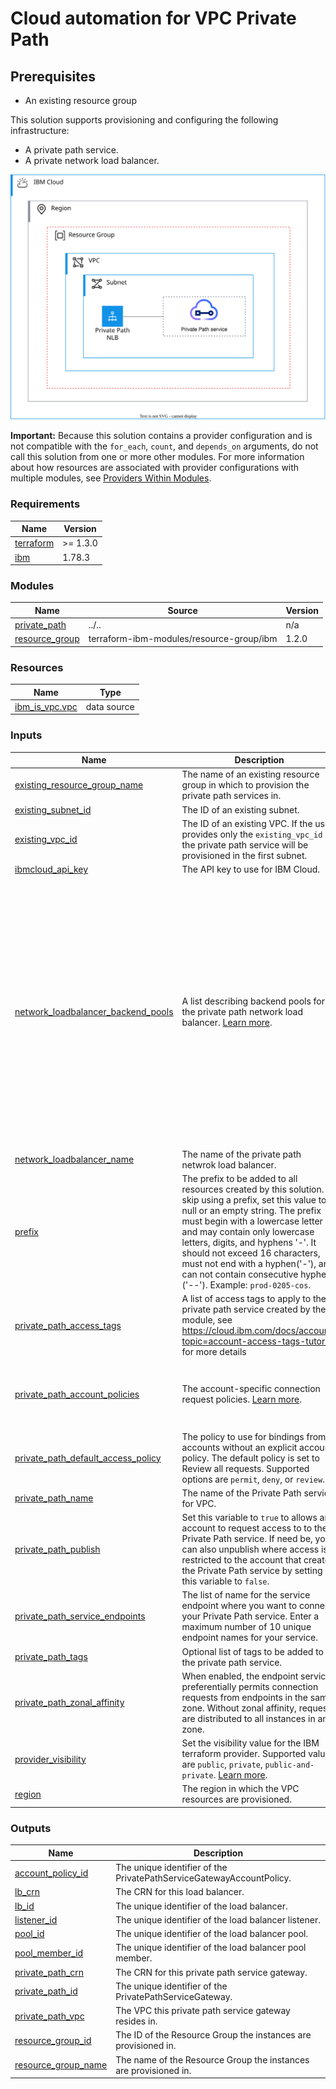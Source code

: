 # Cloud automation for VPC Private Path

## Prerequisites
- An existing resource group

This solution supports provisioning and configuring the following infrastructure:
- A private path service.
- A private network load balancer.

![private-path-deployable-architecture](../../reference-architecture/deployable-architecture-private-path.svg)

**Important:** Because this solution contains a provider configuration and is not compatible with the `for_each`, `count`, and `depends_on` arguments, do not call this solution from one or more other modules. For more information about how resources are associated with provider configurations with multiple modules, see [Providers Within Modules](https://developer.hashicorp.com/terraform/language/modules/develop/providers).

<!-- Below content is automatically populated via pre-commit hook -->
<!-- BEGINNING OF PRE-COMMIT-TERRAFORM DOCS HOOK -->
### Requirements

| Name | Version |
|------|---------|
| <a name="requirement_terraform"></a> [terraform](#requirement\_terraform) | >= 1.3.0 |
| <a name="requirement_ibm"></a> [ibm](#requirement\_ibm) | 1.78.3 |

### Modules

| Name | Source | Version |
|------|--------|---------|
| <a name="module_private_path"></a> [private\_path](#module\_private\_path) | ../.. | n/a |
| <a name="module_resource_group"></a> [resource\_group](#module\_resource\_group) | terraform-ibm-modules/resource-group/ibm | 1.2.0 |

### Resources

| Name | Type |
|------|------|
| [ibm_is_vpc.vpc](https://registry.terraform.io/providers/ibm-cloud/ibm/1.78.3/docs/data-sources/is_vpc) | data source |

### Inputs

| Name | Description | Type | Default | Required |
|------|-------------|------|---------|:--------:|
| <a name="input_existing_resource_group_name"></a> [existing\_resource\_group\_name](#input\_existing\_resource\_group\_name) | The name of an existing resource group in which to provision the private path services in. | `string` | `"Default"` | no |
| <a name="input_existing_subnet_id"></a> [existing\_subnet\_id](#input\_existing\_subnet\_id) | The ID of an existing subnet. | `string` | `null` | no |
| <a name="input_existing_vpc_id"></a> [existing\_vpc\_id](#input\_existing\_vpc\_id) | The ID of an existing VPC. If the user provides only the `existing_vpc_id` the private path service will be provisioned in the first subnet. | `string` | `null` | no |
| <a name="input_ibmcloud_api_key"></a> [ibmcloud\_api\_key](#input\_ibmcloud\_api\_key) | The API key to use for IBM Cloud. | `string` | n/a | yes |
| <a name="input_network_loadbalancer_backend_pools"></a> [network\_loadbalancer\_backend\_pools](#input\_network\_loadbalancer\_backend\_pools) | A list describing backend pools for the private path network load balancer. [Learn more](https://github.com/terraform-ibm-modules/terraform-ibm-vpc-private-path/tree/main/solutions/fully-configurable/DA_inputs.md#options-with-backend-pools). | <pre>list(object({<br/>    pool_name                                = string<br/>    pool_algorithm                           = optional(string, "round_robin")<br/>    pool_health_delay                        = optional(number, 5)<br/>    pool_health_retries                      = optional(number, 2)<br/>    pool_health_timeout                      = optional(number, 2)<br/>    pool_health_type                         = optional(string, "tcp")<br/>    pool_health_monitor_url                  = optional(string, "/")<br/>    pool_health_monitor_port                 = optional(number, 80)<br/>    pool_member_port                         = optional(number)<br/>    pool_member_instance_ids                 = optional(list(string), [])<br/>    pool_member_application_load_balancer_id = optional(string)<br/>    listener_port                            = optional(number)<br/>    listener_accept_proxy_protocol           = optional(bool, false)<br/>  }))</pre> | `[]` | no |
| <a name="input_network_loadbalancer_name"></a> [network\_loadbalancer\_name](#input\_network\_loadbalancer\_name) | The name of the private path netwrok load balancer. | `string` | `"pp-nlb"` | no |
| <a name="input_prefix"></a> [prefix](#input\_prefix) | The prefix to be added to all resources created by this solution. To skip using a prefix, set this value to null or an empty string. The prefix must begin with a lowercase letter and may contain only lowercase letters, digits, and hyphens '-'. It should not exceed 16 characters, must not end with a hyphen('-'), and can not contain consecutive hyphens ('--'). Example: `prod-0205-cos`. | `string` | n/a | yes |
| <a name="input_private_path_access_tags"></a> [private\_path\_access\_tags](#input\_private\_path\_access\_tags) | A list of access tags to apply to the private path service created by the module, see https://cloud.ibm.com/docs/account?topic=account-access-tags-tutorial for more details | `list(string)` | `[]` | no |
| <a name="input_private_path_account_policies"></a> [private\_path\_account\_policies](#input\_private\_path\_account\_policies) | The account-specific connection request policies. [Learn more](https://github.com/terraform-ibm-modules/terraform-ibm-vpc-private-path/tree/main/solutions/fully-configurable/DA_inputs.md#options-with-acc-policies). | <pre>list(object({<br/>    account       = string<br/>    access_policy = string<br/>  }))</pre> | `[]` | no |
| <a name="input_private_path_default_access_policy"></a> [private\_path\_default\_access\_policy](#input\_private\_path\_default\_access\_policy) | The policy to use for bindings from accounts without an explicit account policy. The default policy is set to Review all requests. Supported options are `permit`, `deny`, or `review`. | `string` | `"review"` | no |
| <a name="input_private_path_name"></a> [private\_path\_name](#input\_private\_path\_name) | The name of the Private Path service for VPC. | `string` | `"private-path"` | no |
| <a name="input_private_path_publish"></a> [private\_path\_publish](#input\_private\_path\_publish) | Set this variable to `true` to allows any account to request access to to the Private Path service. If need be, you can also unpublish where access is restricted to the account that created the Private Path service by setting this variable to `false`. | `bool` | `false` | no |
| <a name="input_private_path_service_endpoints"></a> [private\_path\_service\_endpoints](#input\_private\_path\_service\_endpoints) | The list of name for the service endpoint where you want to connect your Private Path service. Enter a maximum number of 10 unique endpoint names for your service. | `list(string)` | n/a | yes |
| <a name="input_private_path_tags"></a> [private\_path\_tags](#input\_private\_path\_tags) | Optional list of tags to be added to the private path service. | `list(string)` | `[]` | no |
| <a name="input_private_path_zonal_affinity"></a> [private\_path\_zonal\_affinity](#input\_private\_path\_zonal\_affinity) | When enabled, the endpoint service preferentially permits connection requests from endpoints in the same zone. Without zonal affinity, requests are distributed to all instances in any zone. | `bool` | `false` | no |
| <a name="input_provider_visibility"></a> [provider\_visibility](#input\_provider\_visibility) | Set the visibility value for the IBM terraform provider. Supported values are `public`, `private`, `public-and-private`. [Learn more](https://registry.terraform.io/providers/IBM-Cloud/ibm/latest/docs/guides/custom-service-endpoints). | `string` | `"private"` | no |
| <a name="input_region"></a> [region](#input\_region) | The region in which the VPC resources are provisioned. | `string` | n/a | yes |

### Outputs

| Name | Description |
|------|-------------|
| <a name="output_account_policy_id"></a> [account\_policy\_id](#output\_account\_policy\_id) | The unique identifier of the PrivatePathServiceGatewayAccountPolicy. |
| <a name="output_lb_crn"></a> [lb\_crn](#output\_lb\_crn) | The CRN for this load balancer. |
| <a name="output_lb_id"></a> [lb\_id](#output\_lb\_id) | The unique identifier of the load balancer. |
| <a name="output_listener_id"></a> [listener\_id](#output\_listener\_id) | The unique identifier of the load balancer listener. |
| <a name="output_pool_id"></a> [pool\_id](#output\_pool\_id) | The unique identifier of the load balancer pool. |
| <a name="output_pool_member_id"></a> [pool\_member\_id](#output\_pool\_member\_id) | The unique identifier of the load balancer pool member. |
| <a name="output_private_path_crn"></a> [private\_path\_crn](#output\_private\_path\_crn) | The CRN for this private path service gateway. |
| <a name="output_private_path_id"></a> [private\_path\_id](#output\_private\_path\_id) | The unique identifier of the PrivatePathServiceGateway. |
| <a name="output_private_path_vpc"></a> [private\_path\_vpc](#output\_private\_path\_vpc) | The VPC this private path service gateway resides in. |
| <a name="output_resource_group_id"></a> [resource\_group\_id](#output\_resource\_group\_id) | The ID of the Resource Group the instances are provisioned in. |
| <a name="output_resource_group_name"></a> [resource\_group\_name](#output\_resource\_group\_name) | The name of the Resource Group the instances are provisioned in. |
<!-- END OF PRE-COMMIT-TERRAFORM DOCS HOOK -->
